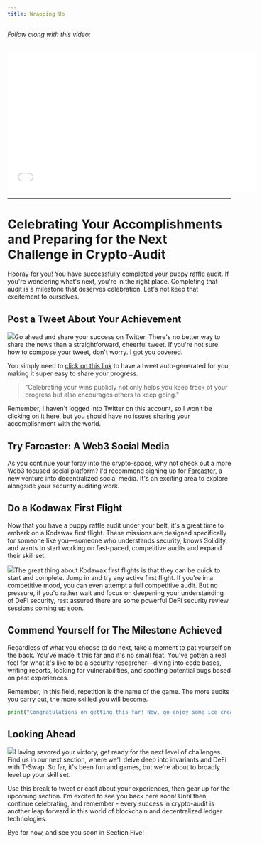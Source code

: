 ```yaml
---
title: Wrapping Up
---
```


_Follow along with this video:_

## <iframe width="560" height="315" src="VIDEO_LINK" title="vimeo" frameborder="0" allow="accelerometer; autoplay; clipboard-write; encrypted-media; gyroscope; picture-in-picture; web-share" allowfullscreen></iframe>

---

# Celebrating Your Accomplishments and Preparing for the Next Challenge in Crypto-Audit

Hooray for you! You have successfully completed your puppy raffle audit. If you're wondering what's next, you're in the right place. Completing that audit is a milestone that deserves celebration. Let's not keep that excitement to ourselves.

## Post a Tweet About Your Achievement

![](https://cdn.videotap.com/IWZnrLvTfiL85XHWN2bU-13.04.png)Go ahead and share your success on Twitter. There's no better way to share the news than a straightforward, cheerful tweet. If you're not sure how to compose your tweet, don't worry. I got you covered.

You simply need to [click on this link](https://twitter.com/intent/tweet) to have a tweet auto-generated for you, making it super easy to share your progress.

> "Celebrating your wins publicly not only helps you keep track of your progress but also encourages others to keep going."

Remember, I haven't logged into Twitter on this account, so I won't be clicking on it here, but you should have no issues sharing your accomplishment with the world.

## Try Farcaster: A Web3 Social Media

As you continue your foray into the crypto-space, why not check out a more Web3 focused social platform? I'd recommend signing up for [Farcaster](https://www.farcaster.com), a new venture into decentralized social media. It's an exciting area to explore alongside your security auditing work.

## Do a Kodawax First Flight

Now that you have a puppy raffle audit under your belt, it's a great time to embark on a Kodawax first flight. These missions are designed specifically for someone like you—someone who understands security, knows Solidity, and wants to start working on fast-paced, competitive audits and expand their skill set.

![](https://cdn.videotap.com/sMsQtEf4Y3DDqWTXFU5d-60.85.png)The great thing about Kodawax first flights is that they can be quick to start and complete. Jump in and try any active first flight. If you're in a competitive mood, you can even attempt a full competitive audit. But no pressure, if you'd rather wait and focus on deepening your understanding of DeFi security, rest assured there are some powerful DeFi security review sessions coming up soon.

## Commend Yourself for The Milestone Achieved

Regardless of what you choose to do next, take a moment to pat yourself on the back. You've made it this far and it's no small feat. You've gotten a real feel for what it's like to be a security researcher—diving into code bases, writing reports, looking for vulnerabilities, and spotting potential bugs based on past experiences.

Remember, in this field, repetition is the name of the game. The more audits you carry out, the more skilled you will become.

```python
print("Congratulations on getting this far! Now, go enjoy some ice cream.")
```

## Looking Ahead

![](https://cdn.videotap.com/Rh51wSen1dPnlsxoPHB8-95.62.png)Having savored your victory, get ready for the next level of challenges. Find us in our next section, where we'll delve deep into invariants and DeFi with T-Swap. So far, it's been fun and games, but we're about to broadly level up your skill set.

Use this break to tweet or cast about your experiences, then gear up for the upcoming section. I'm excited to see you back here soon! Until then, continue celebrating, and remember - every success in crypto-audit is another leap forward in this world of blockchain and decentralized ledger technologies.

Bye for now, and see you soon in Section Five!
